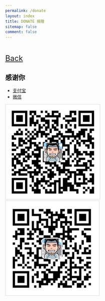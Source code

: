 ```yaml
---
permalink: /donate
layout: index
title: DONATE 捐赠
sitemap: false
comment: false
---
```

<!-- jQuery -->
<script src="/js/jquery-1.12.2.min.js"> </script>
<!-- Bootstrap -->
<link href="/css/bootstrap.min.css" rel="stylesheet"/>
<script src="/js/bootstrap.min.js"></script>

<style type="text/css">
img {
	max-width: 100%;;
	max-height: 300px;
}
.tab-pane img{
  border: 1px solid #d6d6d6;
}
</style>


<div class="row" style="max-width: 768px; margin-left: auto; margin-right: auto;">
<div style="height: 30px;"></div>
<a href="/" style="font-size: 24px; text-decoration: underline;">Back</a>
<h2>感谢你</h2>

<div class="tab-div">
<ul class="nav nav-tabs">
  <li><a data-toggle="tab" href="#alipay">支付宝</a></li>
  <li><a data-toggle="tab" href="#wechat">微信</a></li>
</ul>

<div class="tab-content">
  <div id="wechat" class="tab-pane fade">
    <img src="/img/wechat.png" alt="">
  </div>
  <div id="alipay" class="tab-pane fade">
  	<img src="/img/alipay.jpg" alt="">
    <br>
  </div>
</div>
</div>

</div>

<script>
$(".tab-div .nav li a")[0].click();
</script>